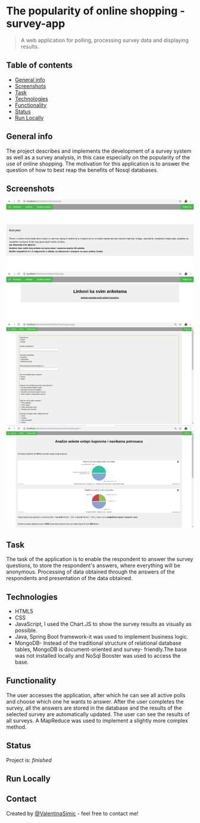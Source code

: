 # The popularity of online shopping - survey-app
> A web application for polling, processing survey data and displaying results.

## Table of contents
* [General info](#general-info)
* [Screenshots](#screenshots)
* [Task](#task)
* [Technologies](#technologies)
* [Functionality](#functionality)
* [Status](#status)
* [Run Locally](#run-locally)


## General info
The project describes and implements the development of a survey system as well as a survey analysis, in this case especially on the popularity of the use of online shopping.
The motivation for this application is to answer the question of how to best reap the benefits of Nosql databases.

## Screenshots
![Example screenshot](./screenshots/1.jpg) 
![Example screenshot](./screenshots/2.jpg) 
![Example screenshot](./screenshots/3.jpg) 
![Example screenshot](./screenshots/4.jpg) 

## Task
The task of the application is to enable the respondent to answer the survey questions, to store the respondent's answers, where everything will be anonymous. Processing of data obtained through the answers of the respondents and presentation of the data obtained.

## Technologies
* HTML5
* CSS
* JavaScript, I used the Chart.JS to show the survey results as visually as possible.
* Java, Spring Boot framework-it was used to implement business logic.
* MongoDB- Instead of the traditional structure of relational database tables, MongoDB is document-oriented and survey-         friendly.The base was not installed locally and NoSql Booster was used to access the base.


## Functionality
The user accesses the application, after which he can see all active polls and choose which one he wants to answer. After the user completes the survey, all the answers are stored in the database and the results of the selected survey are automatically updated. The user can see the results of all surveys.
A MapReduce was used to implement a slightly more complex method.

## Status
Project is: _finished_

## Run Locally



## Contact
Created by [@ValentinaSimic](https://github.com/ValentinaSimic) - feel free to contact me!



